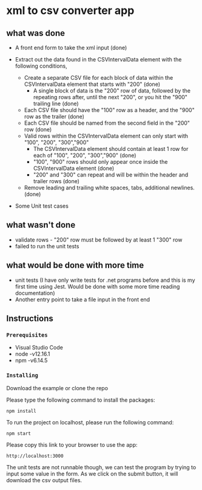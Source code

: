 # xml to csv converter app

## what was done

-   A front end form to take the xml input (done)
-   Extract out the data found in the CSVIntervalData element with the following conditions,

    -   Create a separate CSV file for each block of data within the CSVIntervalData element that starts with "200" (done)
        -   A single block of data is the "200" row of data, followed by the repeating rows after, until the next "200", or you hit the "900" trailing line (done)
    -   Each CSV file should have the "100" row as a header, and the "900" row as the trailer (done)
    -   Each CSV file should be named from the second field in the "200" row (done)
    -   Valid rows within the CSVIntervalData element can only start with "100", "200", "300","900"
        -   The CSVIntervalData element should contain at least 1 row for each of "100", "200", "300","900" (done)
        -   "100", "900" rows should only appear once inside the CSVIntervalData element (done)
        -   "200" and "300" can repeat and will be within the header and trailer rows (done)
    -   Remove leading and trailing white spaces, tabs, additional newlines. (done)

-   Some Unit test cases

## what wasn't done

-   validate rows - "200" row must be followed by at least 1 "300" row
-   failed to run the unit tests

## what would be done with more time

-   unit tests (I have only write tests for .net programs before and this is my first time using Jest. Would be done with some more time reading documentation)
-   Another entry point to take a file input in the front end

## Instructions

### `Prerequisites`

-   Visual Studio Code
-   node -v12.16.1
-   npm -v6.14.5

### `Installing`

Download the example or clone the repo

Please type the following command to install the packages:

```
npm install
```

To run the project on localhost, please run the following command:

```
npm start
```

Please copy this link to your browser to use the app:

```
http://localhost:3000
```

The unit tests are not runnable though, we can test the program by trying to input some value in the form. As we click on the submit button, it will download the csv output files.
